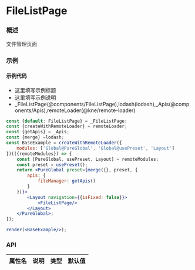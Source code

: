 
# FileListPage


### 概述

文件管理页面


### 示例

#### 示例代码

- 这里填写示例标题
- 这里填写示例说明
- _FileListPage(@components/FileListPage),lodash(lodash),_Apis(@components/Apis),remoteLoader(@kne/remote-loader)

```jsx
const {default: FileListPage} = _FileListPage;
const {createWithRemoteLoader} = remoteLoader;
const {getApis} = _Apis;
const {merge} =lodash;
const BaseExample = createWithRemoteLoader({
    modules: ['Global@PureGlobal', 'Global@usePreset', 'Layout']
})(({remoteModules}) => {
    const [PureGlobal, usePreset, Layout] = remoteModules;
    const preset = usePreset();
    return <PureGlobal preset={merge({}, preset, {
        apis: {
            fileManager: getApis()
        }
    })}>
        <Layout navigation={{isFixed: false}}>
            <FileListPage/>
        </Layout>
    </PureGlobal>;
});

render(<BaseExample/>);

```


### API

|属性名|说明|类型|默认值|
|  ---  | ---  | --- | --- |

